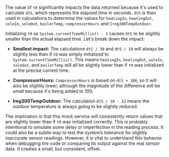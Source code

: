 The value of `t0` significantly impacts the data returned because it's used to calculate `dtS`, which represents the elapsed time in seconds.  `dtS` is then used in calculations to determine the values for `heatingIn`, `heatingOut`, `soleIn`, `soleOut`, `boilerTemp`, `compressorHours` and `Ireg300TempOutdoor`.

Initializing `t0` as `System.currentTimeMillis() - 1` causes `dtS` to be slightly smaller than the actual elapsed time.  Let's break down the impact:

*   **Smallest impact:** The calculations `dtS / 30` and `dtS / 10` will always be slightly less than if `t0` was simply initialized to `System.currentTimeMillis()`. This means `heatingIn`, `heatingOut`, `soleIn`, `soleOut`, and `boilerTemp` will all be slightly lower than if `t0` was initialized at the precise current time.

*   **CompressorHours:** `CompressorHours` is based on `dtS + 100`, so it will also be slightly lower, although the magnitude of the difference will be small because it's being added to 100.

*   **Ireg300TempOutdoor:** The calculation `dtS / 10 - 12` means the outdoor temperature is always going to be slightly reduced.

The implication is that this mock service will consistently return values that are slightly lower than if `t0` was initialized correctly. This is probably intentional to simulate some delay or imperfection in the reading process. It could also be a subtle way to test the system’s tolerance for slightly inaccurate sensor readings. However, it is vital to understand this behavior when debugging the code or comparing its output against the real sensor data.  It creates a small, but consistent, offset.